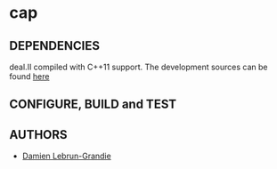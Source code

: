 cap
===
DEPENDENCIES
------------
deal.II compiled with C++11 support. The development sources can be found 
[here](https://github.com/dealii/dealii)

CONFIGURE, BUILD and TEST
-------------------------


AUTHORS
-------
* [Damien Lebrun-Grandie](qdi@ornl.gov)
